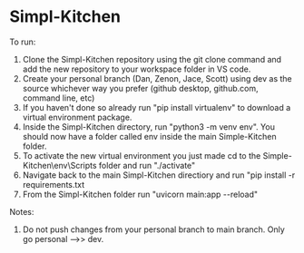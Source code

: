 # Simpl-Kitchen

To run:
1. Clone the Simpl-Kitchen repository using the git clone command and add the new repository to your workspace folder in VS code.
2. Create your personal branch (Dan, Zenon, Jace, Scott) using dev as the source whichever way you prefer (github desktop, github.com, command line, etc) 
3. If you haven't done so already run "pip install virtualenv" to download a virtual environment package. 
4. Inside the Simpl-Kitchen directory, run "python3 -m venv env". You should now have a folder called env inside the main Simple-Kitchen folder. 
5. To activate the new virtual environment you just made cd to the Simple-Kitchen\env\Scripts folder and run "./activate"
6. Navigate back to the main Simpl-Kitchen directiory and run "pip install -r requirements.txt 
7. From the Simpl-Kitchen folder run "uvicorn main:app --reload"

Notes: 
1. Do not push changes from your personal branch to main branch. Only go personal -->> dev.
